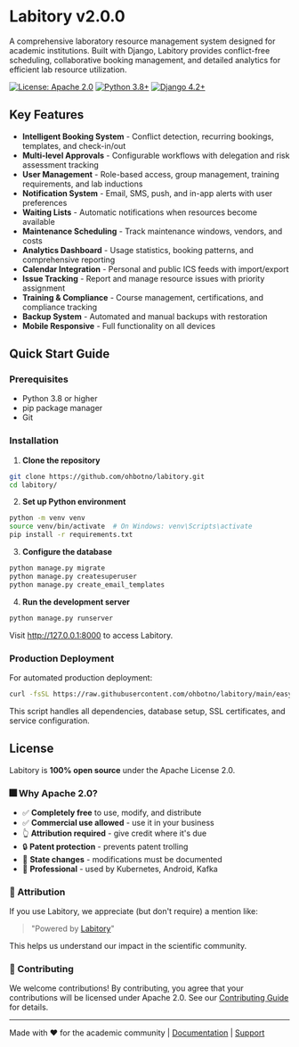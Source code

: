 # Labitory v2.0.0

A comprehensive laboratory resource management system designed for academic institutions. Built with Django, Labitory provides conflict-free scheduling, collaborative booking management, and detailed analytics for efficient lab resource utilization.

[![License: Apache 2.0](https://img.shields.io/badge/License-Apache%202.0-blue.svg)](LICENSE)
[![Python 3.8+](https://img.shields.io/badge/python-3.8+-blue.svg)](https://www.python.org/downloads/)
[![Django 4.2+](https://img.shields.io/badge/django-4.2+-green.svg)](https://www.djangoproject.com/)

## Key Features

- **Intelligent Booking System** - Conflict detection, recurring bookings, templates, and check-in/out
- **Multi-level Approvals** - Configurable workflows with delegation and risk assessment tracking  
- **User Management** - Role-based access, group management, training requirements, and lab inductions
- **Notification System** - Email, SMS, push, and in-app alerts with user preferences
- **Waiting Lists** - Automatic notifications when resources become available
- **Maintenance Scheduling** - Track maintenance windows, vendors, and costs
- **Analytics Dashboard** - Usage statistics, booking patterns, and comprehensive reporting
- **Calendar Integration** - Personal and public ICS feeds with import/export
- **Issue Tracking** - Report and manage resource issues with priority assignment
- **Training & Compliance** - Course management, certifications, and compliance tracking
- **Backup System** - Automated and manual backups with restoration
- **Mobile Responsive** - Full functionality on all devices

## Quick Start Guide

### Prerequisites
- Python 3.8 or higher
- pip package manager
- Git

### Installation

1. **Clone the repository**
```bash
git clone https://github.com/ohbotno/labitory.git
cd labitory/
```

2. **Set up Python environment**
```bash
python -m venv venv
source venv/bin/activate  # On Windows: venv\Scripts\activate
pip install -r requirements.txt
```

3. **Configure the database**
```bash
python manage.py migrate
python manage.py createsuperuser
python manage.py create_email_templates
```

4. **Run the development server**
```bash
python manage.py runserver
```

Visit http://127.0.0.1:8000 to access Labitory.

### Production Deployment

For automated production deployment:
```bash
curl -fsSL https://raw.githubusercontent.com/ohbotno/labitory/main/easy_install.sh | sudo bash
```

This script handles all dependencies, database setup, SSL certificates, and service configuration.

## License

Labitory is **100% open source** under the Apache License 2.0.

### 🎆 Why Apache 2.0?
- ✅ **Completely free** to use, modify, and distribute
- ✅ **Commercial use allowed** - use it in your business
- 👆 **Attribution required** - give credit where it's due
- 🔒 **Patent protection** - prevents patent trolling
- 📝 **State changes** - modifications must be documented
- 🎯 **Professional** - used by Kubernetes, Android, Kafka

### 🙏 Attribution

If you use Labitory, we appreciate (but don't require) a mention like:
> "Powered by [Labitory](https://github.com/ohbotno/labitory)"

This helps us understand our impact in the scientific community.

### 🤝 Contributing

We welcome contributions! By contributing, you agree that your contributions will be licensed under Apache 2.0. See our [Contributing Guide](CONTRIBUTING.md) for details.

---

Made with ❤️ for the academic community | [Documentation](https://docs.labitory.org) | [Support](https://github.com/ohbotno/labitory/issues)
